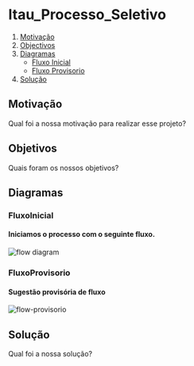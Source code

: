 # Itau_Processo_Seletivo

1. [Motivação](#Motivação) 
2. [Objectivos](#Objetivos)
3. [Diagramas](#Diagramas)
    - [Fluxo Inicial](#FluxoInicial)
    - [Fluxo Provisorio](#FluxoProvisorio)
4. [Solução](#Solução)

## Motivação

Qual foi a nossa motivação para realizar esse projeto?

## Objetivos

Quais foram os nossos objetivos?

## Diagramas

### FluxoInicial

#### Iniciamos o processo com o seguinte fluxo.

<image alt="flow diagram" src="Fluxos atuais.png" />

### FluxoProvisorio

#### Sugestão provisória de fluxo

<image alt="flow-provisorio" src="flow-provisorio@1.25x.png" />

## Solução

Qual foi a nossa solução?
